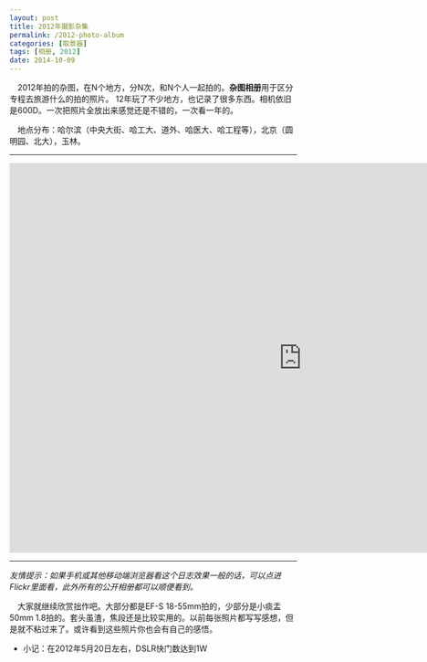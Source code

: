 ```yaml
---
layout: post
title: 2012年摄影杂集
permalink: /2012-photo-album
categories: [取景器]
tags: [相册, 2012]
date: 2014-10-09
--- 
```


　2012年拍的杂图，在N个地方，分N次，和N个人一起拍的。**杂图相册**用于区分专程去旅游什么的拍的照片。
12年玩了不少地方，也记录了很多东西。相机依旧是600D。一次把照片全放出来感觉还是不错的，一次看一年的。

　地点分布：哈尔滨（中央大街、哈工大、道外、哈医大、哈工程等），北京（圆明园、北大），玉林。

----

<iframe src="https://www.flickr.com/photos/127429516@N03/15301145067/in/set-72157648514568676/player/" width="1024" height="683" frameborder="0" allowfullscreen="allowfullscreen"></iframe>

----

*友情提示：如果手机或其他移动端浏览器看这个日志效果一般的话，可以点进Flickr里面看，此外所有的公开相册都可以顺便看到。*

　大家就继续欣赏拙作吧。大部分都是EF-S 18-55mm拍的，少部分是小痰盂50mm 1.8拍的。套头虽渣，焦段还是比较实用的。以前每张照片都写写感想，但是就不粘过来了。或许看到这些照片你也会有自己的感悟。

* 小记：在2012年5月20日左右，DSLR快门数达到1W